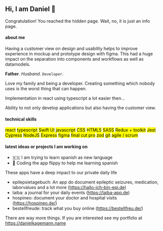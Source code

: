 ## Hi, I am Daniel 👋 

Congratulation! You reached the hidden page. Wait, no, it is just an info page.

#### about me
Having a customer view on design and usability helps to improve experience in mockup and prototype design with figma. This had a huge impact on the separation into components and workflows as well as datamodels.

**Father**. *Husband*. `Developer`.

Love my family and being a developer. Creating something which nobody uses is the worst thing that can happen.

Implementation in react using typescript a lot easier then...

Ability to not only develop applications but also having the customer view.

#### technical skills

<mark>react</mark>
<mark>typescript</mark>
<mark>Swift UI</mark>
<mark>javascript</mark>
<mark>CSS</mark>
<mark>HTML5</mark>
<mark>SASS</mark>
<mark>Redux + toolkit</mark>
<mark>Jest</mark>
<mark>Cypress</mark>
<mark>NodeJS</mark>
<mark>Express</mark>
<mark>figma</mark>
<mark>final cut pro</mark>
<mark>zod</mark>
<mark>git</mark>
<mark>agile / scrum</mark>


#### latest ideas or projects I am working on 

- 🇪🇸 I am trying to learn spanish as new language
- 🚀 Coding the app flippy to help me learning spanish 

These apps have a deep impact to our private daily life

- epilepsietagebuch: An app do document epileptic seizures, medication, laborvalues and a lot more (https://hallo-ich-bin-epi.de)
- laiba: a journal for your daily events (https://laiba-app.de)
- hospineo: document your doctor and hospital visits (https://hospineo.de/)
- bestellfreude: track what you buy online (https://bestellfreu.de/)

There are way more things. If you are interested see my portfolio at https://danielkagemann.name

